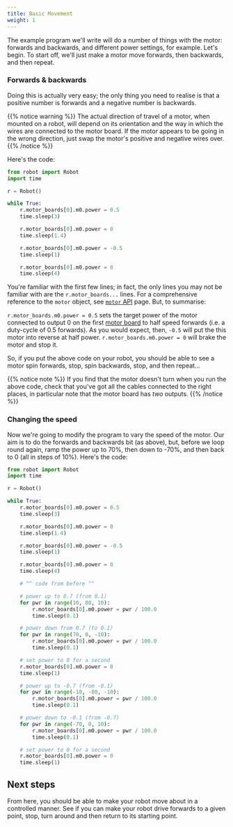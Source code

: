 ```yaml
---
title: Basic Movement
weight: 1
---
```


The example program we'll write will do a number of things with the motor: forwards and backwards, and different power settings, for example. Let's begin. To start off, we'll just make a motor move forwards, then backwards, and then repeat.

### Forwards & backwards

Doing this is actually very easy; the only thing you need to realise is that a positive number is forwards and a negative number is backwards.

{{% notice warning %}}
The actual direction of travel of a motor, when mounted on a robot, will depend on its orientation and the way in which the wires are connected to the motor board. If the motor appears to be going in the wrong direction, just swap the motor's positive and negative wires over.
{{% /notice %}}

Here's the code:

```python
from robot import Robot
import time

r = Robot()

while True:
    r.motor_boards[0].m0.power = 0.5
    time.sleep(3)

    r.motor_boards[0].m0.power = 0
    time.sleep(1.4)

    r.motor_boards[0].m0.power = -0.5
    time.sleep(1)

    r.motor_boards[0].m0.power = 0
    time.sleep(4)
```

You're familiar with the first few lines; in fact, the only lines you may not be familiar with are the `r.motor_boards...` lines. For a comprehensive reference to the `motor` object, see [`motor` API](/api/motor-board) page.
But, to summarise:

`r.motor_boards.m0.power = 0.5` sets the target power of the motor connected to output 0 on the first [motor board](/kit/motor-board) to half speed forwards (i.e. a duty-cycle of 0.5 forwards). As you would expect, then, `-0.5` will put the this motor into reverse at half power.
`r.motor_boards.m0.power = 0` will brake the motor and stop it.

So, if you put the above code on your robot, you should be able to see a motor spin forwards, stop, spin backwards, stop, and then repeat...

{{% notice note %}}
If you find that the motor doesn't turn when you run the above code, check that you've got all the cables connected to the right places, in particular note that the motor board has _two_ outputs.
{{% /notice %}}

### Changing the speed

Now we're going to modify the program to vary the speed of the motor. Our aim is to do the forwards and backwards bit (as above), but, before we loop round again, ramp the power up to 70%, then down to -70%, and then back to 0 (all in steps of 10%). Here's the code:

```python
from robot import Robot
import time

r = Robot()

while True:
    r.motor_boards[0].m0.power = 0.5
    time.sleep(3)

    r.motor_boards[0].m0.power = 0
    time.sleep(1.4)

    r.motor_boards[0].m0.power = -0.5
    time.sleep(1)

    r.motor_boards[0].m0.power = 0
    time.sleep(4)

    # ^^ code from before ^^

    # power up to 0.7 (from 0.1)
    for pwr in range(10, 80, 10):
        r.motor_boards[0].m0.power = pwr / 100.0
        time.sleep(0.1)

    # power down from 0.7 (to 0.1)
    for pwr in range(70, 0, -10):
        r.motor_boards[0].m0.power = pwr / 100.0
        time.sleep(0.1)

    # set power to 0 for a second
    r.motor_boards[0].m0.power = 0
    time.sleep(1)

    # power up to -0.7 (from -0.1)
    for pwr in range(-10, -80, -10):
        r.motor_boards[0].m0.power = pwr / 100.0
        time.sleep(0.1)

    # power down to -0.1 (from -0.7)
    for pwr in range(-70, 0, 10):
        r.motor_boards[0].m0.power = pwr / 100.0
        time.sleep(0.1)

    # set power to 0 for a second
    r.motor_boards[0].m0.power = 0
    time.sleep(1)
```

## Next steps

From here, you should be able to make your robot move about in a controlled manner. See if you can make your robot drive forwards to a given point, stop, turn around and then return to its starting point.
